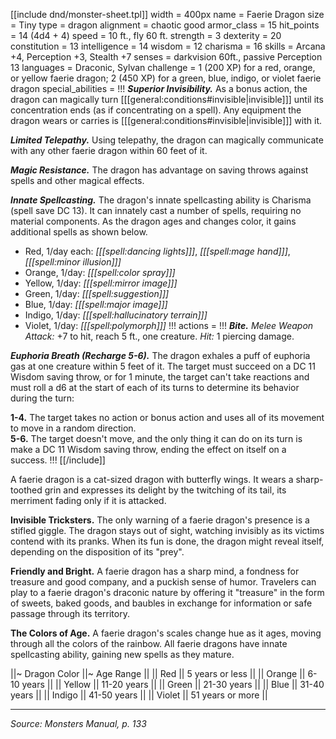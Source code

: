 [[include dnd/monster-sheet.tpl]]
width = 400px
name = Faerie Dragon
size = Tiny
type = dragon
alignment = chaotic good
armor_class = 15
hit_points = 14 (4d4 + 4)
speed = 10 ft., fly 60 ft.
strength = 3
dexterity = 20
constitution = 13
intelligence = 14
wisdom = 12
charisma = 16
skills = Arcana +4, Perception +3, Stealth +7
senses = darkvision 60ft., passive Perception 13
languages = Draconic, Sylvan
challenge = 1 (200 XP) for a red, orange, or yellow faerie dragon; 2 (450 XP) for a green, blue, indigo, or violet faerie dragon
special_abilities = !!!
***Superior Invisibility.*** As a bonus action, the dragon can magically turn [[[general:conditions#invisible|invisible]]] until its concentration ends (as if concentrating on a spell). Any equipment the dragon wears or carries is [[[general:conditions#invisible|invisible]]] with it.

***Limited Telepathy.*** Using telepathy, the dragon can magically communicate with any other faerie dragon within 60 feet of it.

***Magic Resistance.*** The dragon has advantage on saving throws against spells and other magical effects.

***Innate Spellcasting.*** The dragon's innate spellcasting ability is Charisma (spell save DC 13). It can innately cast a number of spells, requiring no material components. As the dragon ages and changes color, it gains additional spells as shown below.

* Red, 1/day each: *[[[spell:dancing lights]]]*, *[[[spell:mage hand]]]*, *[[[spell:minor illusion]]]*
* Orange, 1/day: *[[[spell:color spray]]]*
* Yellow, 1/day: *[[[spell:mirror image]]]*
* Green, 1/day: *[[[spell:suggestion]]]*
* Blue, 1/day: *[[[spell:major image]]]*
* Indigo, 1/day: *[[[spell:hallucinatory terrain]]]*
* Violet, 1/day: *[[[spell:polymorph]]]*
!!!
actions = !!!
***Bite.*** _Melee Weapon Attack:_ +7 to hit, reach 5 ft., one creature. _Hit:_ 1 piercing damage.

***Euphoria Breath (Recharge 5-6).*** The dragon exhales a puff of euphoria gas at one creature within 5 feet of it. The target must succeed on a DC 11 Wisdom saving throw, or for 1 minute, the target can't take reactions and must roll a d6 at the start of each of its turns to determine its behavior during the turn:

**1-4.** The target takes no action or bonus action and uses all of its movement to move in a random direction.  
**5-6.** The target doesn't move, and the only thing it can do on its turn is make a DC 11 Wisdom saving throw, ending the effect on itself on a success.
!!!
[[/include]]

A faerie dragon is a cat-sized dragon with butterfly wings. It wears a sharp-toothed grin and expresses its delight by the twitching of its tail, its merriment fading only if it is attacked.

**Invisible Tricksters.** The only warning of a faerie dragon's presence is a stifled giggle. The dragon stays out of sight, watching invisibly as its victims contend with its pranks. When its fun is done, the dragon might reveal itself, depending on the disposition of its "prey".

**Friendly and Bright.** A faerie dragon has a sharp mind, a fondness for treasure and good company, and a puckish sense of humor. Travelers can play to a faerie dragon's draconic nature by offering it "treasure" in the form of sweets, baked goods, and baubles in exchange for information or safe passage through its territory.

**The Colors of Age.** A faerie dragon's scales change hue as it ages, moving through all the colors of the rainbow. All faerie dragons have innate spellcasting ability, gaining new spells as they mature.

||~ Dragon Color ||~ Age Range ||
|| Red || 5 years or less ||
|| Orange || 6- 10 years ||
|| Yellow || 11-20 years ||
|| Green || 21-30 years ||
|| Blue || 31-40 years ||
|| Indigo || 41-50 years ||
|| Violet || 51 years or more ||

----

*Source: Monsters Manual, p. 133*

